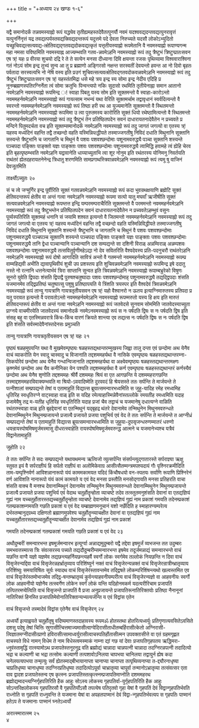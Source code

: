 +++
title = "+अध्याय २४ खण्डः १-६"

+++

यद्वै समानोदर्कं तन्नवमस्याह्नो रूपं यद्ध्येव तृतीह्यमहस्तदेवैतत्पुनर्यौ
नवमं यदश्ववद्यदन्तवद्यत्पुनरावृत्तं यत्पुनर्निनृत्तं यद्र
तवद्यत्पर्यस्तवद्यत्त्रिवद्यदन्तरूपं
यदुत्तमे पदे देवता निरुच्यते यदसौ लोकोऽभ्युदितो
यच्छुचिवद्यत्सत्यवद्य-त्क्षेतिवद्यद्गतवद्यदोकवद्यत्कृतं
यत्तृतीयस्याह्नो रूपमेतानि वै नवमस्याह्नो रूपाण्यगन्म महा नमसा
यविष्ठमिति नवमस्याह्न आज्यम्भवति गतव-न्नवमेऽहनि
नवमस्याह्नो रूपं तदु त्रैष्टुभं त्रिष्टुप्प्रातःसवन एष त्र्\!
यहः प्र वीरया शुचयो दद्रि रे ते ते सत्येन मनसा दीध्याना दिवि क्षयन्ता
रजसः पृथिव्यामा विश्ववाराश्विना गतं नोऽयं सोम इन्द्र तुभ्यं सुन्व आ तु
प्र ब्रह्माणो अङ्गिरसो नक्षन्त सरस्वतीं देवयन्तो हवन्त आ नो दिवो बृहतः
पर्वतादा सरस्वत्यभि नो नेषि वस्य इति प्रउगं
शुचिवत्सत्यवत्क्षेतिवद्गतवदोकवन्नवमेऽहनि
नवमस्याह्नो रूपं तदु त्रैष्टुभं त्रिष्टुप्प्रातःसवन एष त्र्\!
यहस्तंतमिद्रा धसे महे त्रय इन्द्र स्य सोमा इन्द्र
नेदीय एदिहि प्र नूनम्ब्रह्मणस्पतिरग्निर्नेता त्वं सोमा क्रतुभिः
पिन्वन्त्यपो नकिः सुदासो रथमिति तृतीयेनाह्ना समान आतानो
नवमेऽहनि नवमस्याह्नो रूपमिन्द्र ः\! स्वाहा पिबतु यस्य सोम इति
सूक्तमन्तो वै स्वाहा-कारोऽन्तो नवममहर्नवमेऽहनि नवमस्याह्नो
रूपं गायत्साम नभन्यं यथा वेरिति सूक्तमर्चाम तद्वावृधानं
स्वर्वदित्यन्तो वै स्वरन्तो नवममहर्नवमेऽहनि
नवमस्याह्नो रूपं तिष्ठा हरी रथ आ युज्यमानेति
सूक्तमन्तो वै स्थितमन्तो नवममहर्नवमेऽहनि नवमस्याह्नो रूपमिमा
उ त्वा पुरुतमस्य कारोरिति सूक्तं धियो रथेष्ठामित्यन्तो वै स्थितमन्तो
नवममहर्नवमेऽहनि नवमस्याह्नो रूपं तदु त्रैष्टुभं तेन
प्रतिष्ठितपदेन सवनं दाधारायतनादेवैतेन न
प्रच्यवते प्र मन्दिने पितुमदर्चता वच इति सूक्तम्समानोदर्कं
नवमेऽहनि नवमस्याह्नो रूपं तदु जागतं जगत्यो वा एतस्य त्र्\! यहस्य
मध्यंदिनं वहन्ति तद्वै तच्छन्दो वहति
यस्मिन्निव्ल्द्धीयते
तस्माज्जगतीषु निविदं दधाति मिथुनानि सूक्तानि
सस्यन्ते त्रैष्टुभानि च जागतानि च मिथुनं वै पशवः पशवश्छन्दोमाः
पशूनामवरुद्ध्यै पञ्चा सूक्तानि शस्यन्ते पञ्चपदा पङ्क्तिः पाङ्क्तो
यज्ञः पाङ्क्ताः पशवः पशवश्छन्दोमाः पशूनामवरुद्ध्यै त्वामिद्धि
हवामहे त्वं ह्येहि चेरव इति बृहत्पृष्ठम्भवति नवमेऽहनि
यद्वावानेति धाय्याच्युताभि त्वा शूर नोनुम इति रथंतरस्य
योनिमनु निवर्तयति राथंतरं ह्येतदहरायतनेनेन्द्र त्रिधातु शरणमिति
सामप्रगाथस्त्रिवान्नवमेऽहनि नवमस्याह्नो रूपं त्यमू षु
वाजिनं देवजूतमिति 

तार्क्ष्योऽच्युतः २०

 

सं च त्वे जग्मुर्गिर इन्द्र पूर्वीरिति सूक्तं गतवन्नवमेऽहनि नवमस्याह्नो
रूपं कदा भुवन्रथक्षयाणि ब्रह्मेटि सूक्तं क्षेतिवदन्तरूपं क्षेतीव वा
अन्तं गत्वा नवमेऽहनि नवमस्याह्नो रूपमा सत्यो यातु मघवाँ ऋजीषीति
सूक्तं सत्यवन्नवमेऽहनि नवमस्याह्नो रूपम्तत्त इन्द्रि
यम्परमम्पराचैरिति सूक्तमन्तो वै परममन्तो
नवममहर्नवमेऽहनि नवमस्याह्नो रूपं तदु त्रैष्टुभम्तेन
प्रतिष्ठितपदेन सवनं दाधारायतनादेवैतेन न
प्रच्यवतेऽहम्भुवं वसुनः पूर्व्यस्पतिरिति सूक्तमहं धनानि सं
जयामि शश्वत इत्यन्तो वै जितमन्तो नवममहर्नवमेऽहनि नवमस्याह्नो रूपं तदु
जागतं जगत्यो वा एतस्य त्र्\! यहस्य मध्यंदिनं वहन्ति तद्वै वच्छन्दो
वहति यस्मिन्निविद्धीयते तस्माज्जगतीषु निविदं दधाति मिथुनानि सूक्तानि
शस्यन्ते त्रैष्टुभानि च जागतानि च मिथुनं वै पशवः पशवश्छन्दोमाः
पशूनामवरुद्ध्यै पञ्चपञ्च सूक्तानि शस्यन्ते पञ्चपदा पङ्क्तिः पाङ्क्तो
यज्ञः पाङ्क्ताः पशवः पशवश्छन्दोमाः पशूनामवरुद्ध्यै तानि द्वेधा
पञ्चान्यानि पञ्चान्यानि दश सम्पद्यन्ते सा दशिनी
विराळ् अन्नम्विराळ् अन्नम्पशवः पशवश्छन्दोमाः पशूनामवरुद्ध्यै
तत्सवितुर्वृणीमहेऽद्या नो देव सवितरिति वैश्वदेवस्य प्रति-पदनुचरौ
राथंतरेऽहनि नवमेऽहनि नवमस्याह्नो रूपं दोषो आगादिति सावित्रं
अन्तो वै गतमन्तो नवममहर्नवमेऽहनि नवमस्याह्नो रूपम्प्र
वाम्महिद्यवी अभीति द्यावापृथिवीयं शुची उप प्रशस्तय इति
शुचिवन्नवमेऽहनि नवमस्याह्नो रूपमिन्द्र इषे ददातु नस्ते नो रत्नानि
धत्तनेत्यार्भवं त्रिरा साप्तानि सुन्वत इति त्रिवन्नवमेऽहनि
नवमस्याह्नो रूपाम्बभ्रुरेको विषुणः सूनरो युवेति द्विपदाः शंसति
द्विपाद्वै पुरुषश्चतुष्पादाः पशवः पशवश्छन्दोमाह्
पशूनामवरुद्ध्यै तद्यद्द्विपदाः शंसति यजमानमेव तद्द्विप्रतिष्ठं
चतुष्पात्सु पशुषु प्रतिष्ठापयति ये त्रिंशति त्रयस्पर इति वैश्वदेवं
त्रिवन्नवमेऽहनि नवमस्याह्नो रूपं तान्यु गायत्राणि गायत्रतृतीयसवन एष
त्र्\! यहो वैश्वानरो न ऊतय इत्याग्निमारुतस्य प्रतिपदा प्र यतु परावत
इत्यन्तो वै परावतोऽन्तो नवममहर्नवमेऽहनि नवमस्याह्नो रूपम्मरुतो
यस्य हि क्षय इति मारुतं क्षेतिवदन्तरूपं क्षेतीव वा अन्तं गत्वा
नवमेऽहनि नवमस्याह्नो रूपं जतवेदसे सुनवाम सोममिति जातवेदस्याच्युता
प्राग्नये वाचमीरयेति जातवेदस्यं समानोदर्कं नवमेऽनवमस्याह्नो रूपं स
नः पर्षदति द्विषः स नः पर्षदति द्विष इति संसह् बहु वा एतस्मिन्नवरात्रे
किंच-किंच वारणं क्रियते शान्त्या एव तद्यत्स नः पर्षदति द्विषः स नः
पर्षदति द्विष इति शंसति सर्वस्मादेवैनांस्तदेनसः प्रमुञ्चति 

तान्यु गायत्राणि गायत्रतृतीयसवन एष त्र्\! यहः २१

 

पृष्ठ्यं षळहमुपयन्ति यथा वै मुखमेवम्पृष्ठ्यः षळहस्तद्यथान्तरम्मुखस्य
जिह्वा तालु दन्ता एवं छन्दोमा अथ येनैव वाचं व्याकरोति येन स्वादु
चास्वादु च विजानाति तद्दशममहर्यथा वै नासिके एवम्पृष्ठ्यः
षळहस्तद्यथान्तरम्ना-सिकयोरेवं छन्दोमा अथ
येनैव गन्धान्विजानाति तद्दशममहर्यथा वा अक्ष्येवम्पृष्ठ्यः
षळहस्तद्यथान्तरमक्ष्णः कृष्णमेवं छन्दोमा
अथ यैव कनीनिका येन पश्यति तद्दशममहर्यथा वै कर्ण एवम्पृष्ठ्यः
षळहस्तद्यथान्तरं कर्णस्यैवं छन्दोमा अथ येनैव शृणोति
तद्दशममहः श्रीर्वै दशममहः श्रियं वा एत आगछन्ति ये
दशममहरागछन्ति तस्माद्दशममहरविवाक्यम्भवति मा
श्रियो-ऽववादिष्मेति दुरववदं हि श्रेयसस्ते ततः सर्पन्ति ते
मार्जयन्ते ते पत्नीशालां सम्प्रपद्यन्ते तेषां य
एतामाहुतिं विद्यात्स ब्रूयात्समन्वारभध्वमिति स जुहु-यादिह
रमेह रमध्वमिह धृतिरिह स्वधृतिरग्ने वाट्स्वाहा वाळ् इति स यदिह
रमेत्याहास्मिन्नेवैनांस्तल्लोके रमयतीह रमध्वमिति यदाह
प्रजामेवैषु तद्र म-यतीह धृतिरिह स्वधृतिरिति यदाह प्रजां चैव तद्वाचं च
यजमानेषु दधात्यग्ने वाळिति रथंतरम्स्वाहा वाळ् इति बृहद्देवानां वा
एतन्मिथुनं यद्बृहद्र थंतरे देवानामेव तन्मिथुनेन मिथुनमवरुन्धते
देवानाम्मिथुनेन मिथुनम्प्रजायन्ते प्रजात्यै प्रजायते प्रजया पशुभिर्य एवं
वेद ते ततः सर्पन्ति ते मार्जयन्ते त आग्नीध्रं सम्प्रपद्यन्ते तेषां य
एतामाहुतिं विद्यात्स ब्रूयत्समन्वारभध्वमिति स
जुहुया-दुपसृजन्धरुणम्मातरं धरुणो
धयन्रायस्पोषमिषमूर्जमस्मासु दीधरत्स्वाहेति
रायस्पोषमिषमूर्जमवरुन्द्ध
आत्मने च यजमानेभ्यश्च यत्रैवं विद्वानेतामाहुतिं 

जुहोति २२

 

ते ततः सर्पन्ति ते सदः सम्प्रपद्यन्ते यथायथमन्य ऋत्विजो व्युत्सर्पन्ति
संसर्पन्त्युद्गातारस्ते सर्पराज्ञ्या ऋक्षु स्तुवत इयं वै
सर्पराज्ञीयं हि सर्पतो राज्ञीयं वा अलोमिकेवाग्र
आसीत्सैतम्मन्त्रमपश्यदायं गौः पृश्निरक्रमीदिति ताम-यम्पृश्निर्वर्ण
आविशन्नानारूपो यंयं काममकामयत यदिदं किंचौषधयो वन-स्पतयः सर्वाणि
रूपाणि प्रिश्निरेनं वर्ण आविशति नानारूपो यंयं कामं कामयते य एवं वेद
मनसा प्रस्तौति मनसोद्गायति मनसा प्रतिहरति वाचा शंसति वाक्च वै
मनश्च देवानाम्मिथुनं देवानामेव तन्मिथुनेन मिथुनमवरुन्धते
देवानाम्मिथुनेन मिथुनम्प्रजायन्ते प्रजात्यै प्रजायते प्रजया
पशुभिर्य एवं वेदाथ चतुर्होतॄन्होता व्याचष्टे तदेव तत्स्तुतमनुशंसति
देवानां वा एतद्यज्ञियं गुह्यं नाम
यच्चतुर्होतारस्तद्यच्चतुर्होतॄन्होता
व्याचष्टे देवानामेव तद्यज्ञियं गुह्यं नाम प्रकाशं गमयति तदेनम्प्रकाशं
गतम्प्रकाशम्गमयति गछति प्रकाशं य एवं वेद यम्ब्राह्मणमनूचानं यशो
नर्छेदिति ह स्माहारण्यम्परेत्य दर्भस्तम्बानुद्ग्रथ्य दक्षिणतो
ब्रह्माणमुपवेश्य चतुर्होतॄन्व्याचक्षीत देवानां वा एतद्यज्ञियं
गुह्यं नाम यच्चतुर्होतारस्तद्यच्चतुर्होतॄन्व्याचक्षीत देवानामेव
तद्यज्ञियं गुह्यं नाम प्रकाशं 

गमयति तदेनम्प्रकाशं गतम्प्रकाशं गमयति गछति प्रकाशं य एवं वेद २३

 

अथौदुम्बरीं समन्वारभन्त इषमूर्जमन्वारभ इत्यूर्ग्वा अन्नाद्यमुदुम्बरो
यद्वै तद्देवा इषमूर्जं व्यभजन्त तत उदुम्बरः समभवत्तस्मात्स त्रिः
संवत्सरस्य पच्यते तद्यदौदुम्बरीम्समन्वारभन्त इषमेव तदूर्जमन्नाद्यं
समन्वारभन्ते वाचं यछन्ति वाग्वै यज्ञो यज्ञमेव
तद्यछन्त्यहर्नियछन्त्यहर्वै स्वर्गो लोकः
स्वर्गमेव तल्लोकं नियछन्ति न दिवा वाचं विसृजेरन्यद्दिवा वाचं
विसृजेरन्नहर्भ्रातृव्याय परिशिंष्युर्न नक्तं वाचं
विसृजेरन्यन्नक्तं वाचं विसृजेरन्रात्रीम्भ्रातृव्याय
परिशिंष्युः समयाविषितः सूर्यः स्यादथ वाचं
विसृजेरंस्तावन्तमेव तद्द्विषते
लोकम्परिशिंषन्त्यथो खल्वस्तमित एव वाचं
विसृजेरंस्तमोभाजमेव
तद्द्वि-षन्तम्भ्रातृव्यं
कुर्वन्त्याहवनीयम्परीत्य वाचं
विसृजेरन्यज्ञो वा आहवनीयः स्वर्गो लोक आहवनीयो
यज्ञेनैव तत्स्वर्गेण लोकेन स्वर्गं लोकं यन्ति यदिहोनमकर्म
यदत्यरीरिचाम प्रजापतिं तत्पितरमप्येत्विति वाचं विसृजन्ते
प्राजपतिं वै प्रजा अनुप्रजायन्ते प्रजापतिरूनातिरिक्तयोः
प्रतिष्ठा नैनानूनां नातिरिक्तं हिनस्ति
प्रजापतिमेवोनातिरिक्तान्यभ्यत्यर्जन्ति
य एवं विद्वांस एतेन 

वाचं विसृजन्ते तस्मादेवं विद्वांस एतेनैव वाचं विसृजेरन् २४

 

अध्वर्यो इत्याह्वयते चतुर्होतृषु वदिष्यमाणस्तदाहावस्य रूपमॐ होतस्तथा
होतरित्यध्वर्युः प्रतिगृणात्यवसितेऽवसिते दशसु पदेषु तेषां
चित्तिः
स्रुगासीत्चित्तमाज्यमासीत्वाग्वेदिरासीताधीतम्बर्हिरासीत्केतो
अग्निरासी-त्विज्ञातमग्नीदासीत्प्राणो
हविरासीत्सामाध्वर्युरासीत्वाचस्पतिर्होतासीत्मन
उपवक्तासीत्ते वा एतं ग्रहमगृह्णत वाचस्पते विधे नामन् विधेम ते नाम
विधेस्त्वमस्माकं नाम्ना द्यां गछ यां देवाः प्रजापतिगृहपतय
ऋद्धिमरा-ध्नुवंस्तामृद्धिं रात्स्यामोऽथ प्रजापतेस्तनूरनुद्र वति
ब्रह्मोद्यं चान्नादा चान्नपत्नी चान्नादा तदग्निरन्नपत्नी
तदादित्यो भद्रा च कल्याणी चा भद्रा तत्सोमः कल्याणी तत्पशावोऽनिलया
चापभया चानिलया तद्वायुर्न ह्येष कदा चनेलयत्यपभया तन्मृत्युः सर्वं
ह्येतस्माद्बीभायानाप्ता चानाप्या चानाप्ता तत्पृथिव्यनाप्या
त-द्द्यौरनाधृष्या चाप्रतिधृष्या चानाधृष्या
तदग्निरप्रतिधृष्या तदादित्योऽपूर्वा चाभ्रातृव्या
चापूर्वा तन्मानोऽभ्रातृव्या तत्संवत्सर एता वाव द्वादश
प्रजापतेस्तन्व एष कृत्स्नः प्रजापतिस्तत्कृत्स्नम्प्रजापतिमाप्नोति
दशममहरथ ब्रह्मोद्यम्वदन्त्यग्निर्गृहपतिरिति हैक आहुः सोऽस्य लोकस्य
गृहपतिर्वा-युर्गृहपतिरिति हैक आहुः सोऽन्तरिक्षलोकस्य गृहपतिरसौ
वै गृहपतिर्योऽसौ तपत्येष पतिरृतवो गृहा येषां वै गृहपतिं देवं
विद्वान्गृहपतिर्भवति राध्नोति स गृहपतिं राध्नुवन्ति ते
यजमाना येषां वा अपहतपाप्मानं देवं विद्वा-न्गृहपतिर्भवत्यप स गृहपतिः
पाप्मानं हतेऽप ते यजमानाः पाप्मानं घ्नतेऽध्वर्यो 

अरात्स्मारात्स्म २५   
४

 